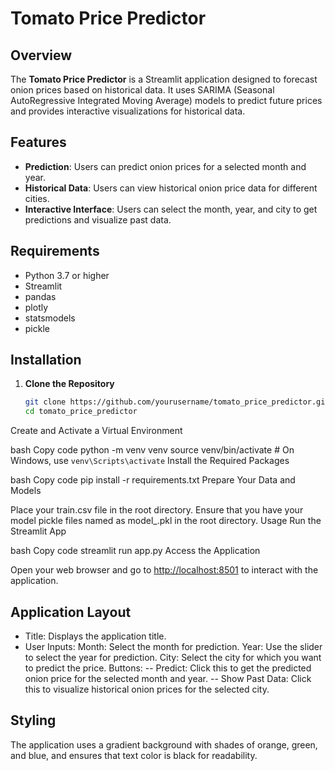 # Tomato Price Predictor

## Overview

The **Tomato Price Predictor** is a Streamlit application designed to forecast onion prices based on historical data. It uses SARIMA (Seasonal AutoRegressive Integrated Moving Average) models to predict future prices and provides interactive visualizations for historical data.

## Features

- **Prediction**: Users can predict onion prices for a selected month and year.
- **Historical Data**: Users can view historical onion price data for different cities.
- **Interactive Interface**: Users can select the month, year, and city to get predictions and visualize past data.

## Requirements

- Python 3.7 or higher
- Streamlit
- pandas
- plotly
- statsmodels
- pickle

## Installation

1. **Clone the Repository**

   ```bash
   git clone https://github.com/yourusername/tomato_price_predictor.git
   cd tomato_price_predictor
Create and Activate a Virtual Environment

bash
Copy code
python -m venv venv
source venv/bin/activate  # On Windows, use `venv\Scripts\activate`
Install the Required Packages

bash
Copy code
pip install -r requirements.txt
Prepare Your Data and Models

Place your train.csv file in the root directory.
Ensure that you have your model pickle files named as model_<City>.pkl in the root directory.
Usage
Run the Streamlit App

bash
Copy code
streamlit run app.py
Access the Application

Open your web browser and go to [http://localhost:8501](https://daam-dost-tomato-price-predictor.streamlit.app/) to interact with the application.

## Application Layout
- Title: Displays the application title.
- User Inputs:
   Month: Select the month for prediction.
   Year: Use the slider to select the year for prediction.
   City: Select the city for which you want to predict the price.
   Buttons:
      -- Predict: Click this to get the predicted onion price for the selected month and year.
      -- Show Past Data: Click this to visualize historical onion prices for the selected city.
## Styling
The application uses a gradient background with shades of orange, green, and blue, and ensures that text color is black for readability.

